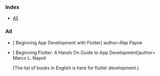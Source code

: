 ### Index

* [All](#all)


### All

* [ Beginning App Development with Flutter] author=Rap Payne
* [ Beginning Flutter: A Hands On Guide to App Development]author= Marco L. Napoli
















  (The list of books in English is here for flutter development.)

